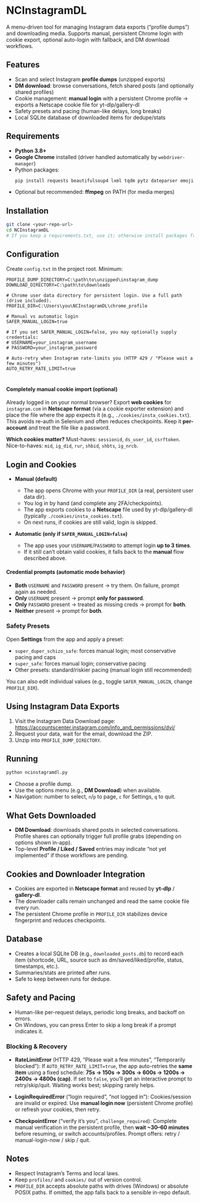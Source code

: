 # NCInstagramDL

A menu-driven tool for managing Instagram data exports (“profile dumps”) and downloading media. Supports manual, persistent Chrome login with cookie export, optional auto-login with fallback, and DM download workflows.

## Features
- Scan and select Instagram **profile dumps** (unzipped exports)
- **DM download**: browse conversations, fetch shared posts (and optionally shared profiles)
- Cookie management: **manual login** with a persistent Chrome profile → exports a Netscape cookie file for yt-dlp/gallery-dl
- Safety presets and pacing (human-like delays, long breaks)
- Local SQLite database of downloaded items for dedupe/stats

## Requirements
- **Python 3.8+**
- **Google Chrome** installed (driver handled automatically by `webdriver-manager`)
- Python packages:
  ```sh
  pip install requests beautifulsoup4 lxml tqdm pytz dateparser emoji chardet python-dateutil selenium webdriver-manager yt-dlp gallery-dl
  ```
- Optional but recommended: **ffmpeg** on PATH (for media merges)

## Installation
```sh
git clone <your-repo-url>
cd NCInstagramDL
# If you keep a requirements.txt, use it; otherwise install packages from the command above.
```

## Configuration
Create `config.txt` in the project root. Minimum:

```
PROFILE_DUMP_DIRECTORY=C:\path\to\unzipped\instagram_dump
DOWNLOAD_DIRECTORY=C:\path\to\downloads

# Chrome user data directory for persistent login. Use a full path (drive included).
PROFILE_DIR=C:\Users\you\NCInstagramDL\chrome_profile

# Manual vs automatic login
SAFER_MANUAL_LOGIN=true

# If you set SAFER_MANUAL_LOGIN=false, you may optionally supply credentials:
# USERNAME=your_instagram_username
# PASSWORD=your_instagram_password

# Auto-retry when Instagram rate-limits you (HTTP 429 / "Please wait a few minutes")
AUTO_RETRY_RATE_LIMIT=true
```

#

#### Completely manual cookie import (optional)
Already logged in on your normal browser? Export **web cookies** for `instagram.com` in **Netscape format** (via a cookie exporter extension) and place the file where the app expects it (e.g., `./cookies/insta_cookies.txt`). This avoids re-auth in Selenium and often reduces checkpoints. Keep it **per-account** and treat the file like a password.

**Which cookies matter?** Must-haves: `sessionid`, `ds_user_id`, `csrftoken`. Nice-to-haves: `mid`, `ig_did`, `rur`, `shbid`, `shbts`, `ig_nrcb`.
## Login and Cookies
- **Manual (default)**  
  - The app opens Chrome with your `PROFILE_DIR` (a real, persistent user data dir).  
  - You log in by hand (and complete any 2FA/checkpoints).  
  - The app exports cookies to a **Netscape** file used by yt-dlp/gallery-dl (typically `./cookies/insta_cookies.txt`).  
  - On next runs, if cookies are still valid, login is skipped.

- **Automatic (only if `SAFER_MANUAL_LOGIN=false`)**  
  - The app uses your `USERNAME`/`PASSWORD` to attempt login **up to 3 times**.  
  - If it still can’t obtain valid cookies, it falls back to the **manual** flow described above.

#### Credential prompts (automatic mode behavior)
- **Both** `USERNAME` and `PASSWORD` present → try them. On failure, prompt again as needed.  
- **Only** `USERNAME` present → prompt **only for password**.  
- **Only** `PASSWORD` present → treated as missing creds → prompt for **both**.  
- **Neither** present → prompt for **both**.

### Safety Presets
Open **Settings** from the app and apply a preset:

- `super_duper_schizo_safe`: forces manual login; most conservative pacing and caps
- `super_safe`: forces manual login; conservative pacing
- Other presets: standard/riskier pacing (manual login still recommended)

You can also edit individual values (e.g., toggle `SAFER_MANUAL_LOGIN`, change `PROFILE_DIR`).

## Using Instagram Data Exports
1. Visit the Instagram Data Download page: https://accountscenter.instagram.com/info_and_permissions/dyi/  
2. Request your data, wait for the email, download the ZIP.  
3. Unzip into `PROFILE_DUMP_DIRECTORY`.

## Running
```sh
python ncinstagramdl.py
```
- Choose a profile dump.  
- Use the options menu (e.g., **DM Download**) when available.  
- Navigation: number to select, `n`/`p` to page, `c` for Settings, `q` to quit.

## What Gets Downloaded
- **DM Download**: downloads shared posts in selected conversations. Profile shares can optionally trigger full profile grabs (depending on options shown in-app).
- Top-level **Profile / Liked / Saved** entries may indicate “not yet implemented” if those workflows are pending.

## Cookies and Downloader Integration
- Cookies are exported in **Netscape format** and reused by **yt-dlp** / **gallery-dl**.  
- The downloader calls remain unchanged and read the same cookie file every run.  
- The persistent Chrome profile in `PROFILE_DIR` stabilizes device fingerprint and reduces checkpoints.

## Database
- Creates a local SQLite DB (e.g., `downloaded_posts.db`) to record each item (shortcode, URL, source such as dm/saved/liked/profile, status, timestamps, etc.).  
- Summaries/stats are printed after runs.  
- Safe to keep between runs for dedupe.

## Safety and Pacing
- Human-like per-request delays, periodic long breaks, and backoff on errors.  
- On Windows, you can press Enter to skip a long break if a prompt indicates it.


### Blocking & Recovery
- **RateLimitError** (HTTP 429, “Please wait a few minutes”, “Temporarily blocked”):
  If `AUTO_RETRY_RATE_LIMIT=true`, the app auto-retries the **same item** using a fixed schedule:
  **75s → 150s → 300s → 600s → 1200s → 2400s → 4800s (cap)**.
  If set to `false`, you’ll get an interactive prompt to retry/skip/quit. Waiting works best; skipping rarely helps.

- **LoginRequiredError** (“login required”, “not logged in”):
  Cookies/session are invalid or expired. Use **manual login now** (persistent Chrome profile) or refresh your cookies, then retry.

- **CheckpointError** (“verify it’s you”, `challenge_required`):
  Complete manual verification in the persistent profile, then **wait ~30–60 minutes** before resuming, or switch accounts/profiles. Prompt offers: retry / manual-login-now / skip / quit.

## Notes
- Respect Instagram’s Terms and local laws.  
- Keep `profiles/` and `cookies/` out of version control.  
- `PROFILE_DIR` accepts absolute paths with drives (Windows) or absolute POSIX paths. If omitted, the app falls back to a sensible in-repo default.
